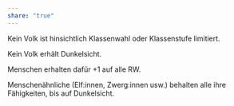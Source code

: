 ```yaml
---
share: "true"
---
```

Kein Volk ist hinsichtlich Klassenwahl oder Klassenstufe limitiert.

Kein Volk erhält Dunkelsicht.

Menschen erhalten dafür +1 auf alle RW.

Menschenähnliche (Elf:innen, Zwerg:innen usw.) behalten alle ihre Fähigkeiten, bis auf Dunkelsicht.